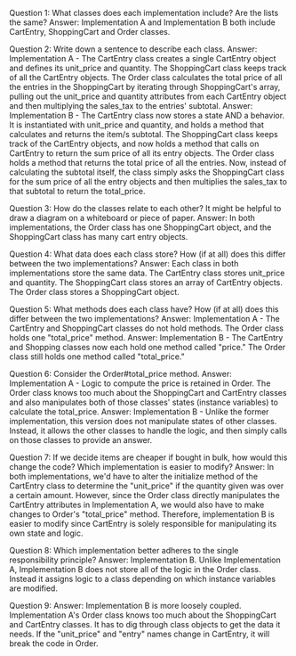 Question 1: What classes does each implementation include? Are the lists the same?
Answer: Implementation A and Implementation B both include CartEntry, ShoppingCart and Order classes. 

Question 2: Write down a sentence to describe each class.
Answer: Implementation A - The CartEntry class creates a single CartEntry object and defines its unit_price and quantity. The ShoppingCart class keeps track of all the CartEntry objects. The Order class calculates the total price of all the entries in the ShoppingCart by iterating through ShoppingCart's array, pulling out the unit_price and quantity attributes from each CartEntry object and then multiplying the sales_tax to the entries' subtotal.
Answer: Implementation B - The CartEntry class now stores a state AND a behavior. It is instantiated with unit_price and quantity, and holds a method that calculates and returns the item/s subtotal. The ShoppingCart class keeps track of the CartEntry objects, and now holds a method that calls on CartEntry to return the sum price of all its entry objects. The Order class holds a method that returns the total price of all the entries. Now, instead of calculating the subtotal itself, the class simply asks the ShoppingCart class for the sum price of all the entry objects and then multiplies the sales_tax to that subtotal to return the total_price. 

Question 3: How do the classes relate to each other? It might be helpful to draw a diagram on a whiteboard or piece of paper.
Answer: In both implementations, the Order class has one ShoppingCart object, and the ShoppingCart class has many cart entry objects. 


Question 4: What data does each class store? How (if at all) does this differ between the two implementations?
Answer: Each class in both implementations store the same data. The CartEntry class stores unit_price and quantity. The ShoppingCart class stores an array of CartEntry objects. The Order class stores a ShoppingCart object.

Question 5: What methods does each class have? How (if at all) does this differ between the two implementations?
Answer: Implementation A - The CartEntry and ShoppingCart classes do not hold methods. The Order class holds one "total_price" method. 
Answer: Implementation B - The CartEntry and Shopping classes now each hold one method called "price." The Order class still holds one method called "total_price." 

Question 6: Consider the Order#total_price method.
Answer: Implementation A - Logic to compute the price is retained in Order. The Order class knows too much about the ShoppingCart and CartEntry classes and also manipulates both of those classes' states (instance variables) to calculate the total_price. 
Answer: Implementation B - Unlike the former implementation, this version does not manipulate states of other classes. Instead, it allows the other classes to handle the logic, and then simply calls on those classes to provide an answer. 

Question 7: If we decide items are cheaper if bought in bulk, how would this change the code? Which implementation is easier to modify?
Answer: In both implementations, we'd have to alter the initialize method of the CartEntry class to determine the "unit_price" if the quantity given was over a certain amount. However, since the Order class directly manipulates the CartEntry attributes in Implementation A, we would also have to make changes to Order's "total_price" method. Therefore, implementation B is easier to modify since CartEntry is solely responsible for manipulating its own state and logic. 

Question 8: Which implementation better adheres to the single responsibility principle? 
Answer: Implementation B. Unlike Implementation A, Implementation B does not store all of the logic in the Order class. Instead it assigns logic to a class depending on which instance variables are modified.

Question 9: 
Answer: Implementation B is more loosely coupled. Implementation A's Order class knows too much about the ShoppingCart and CartEntry classes. It has to dig through class objects to get the data it needs. If the "unit_price" and "entry" names change in CartEntry, it will break the code in Order. 
